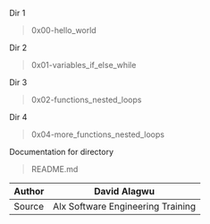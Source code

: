 Dir 1
> 0x00-hello_world

Dir 2
> 0x01-variables_if_else_while

Dir 3
> 0x02-functions_nested_loops

Dir 4
> 0x04-more_functions_nested_loops

Documentation for directory
> README.md

| Author | David Alagwu |
|----------|----------|
| Source | Alx Software Engineering Training |
